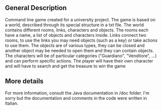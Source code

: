 ## General Description
  Command line game created for a university project.
  The game is based on a world, described through its special structure in a txt file. 
  The world contains different rooms, links, characters and objects. The rooms each have a name, a list of objects and characters inside.
  Links connect two rooms, to use the links you may need objects (such as a key) or take actions to use them.
  The objects are of various types, they can be closed and another object may be needed to open them and they can contain objects. 
  The characters will be of particular categories ("Guardiano", "Venditore", ...) and can perform specific actions. 
  The player will have their own character and will have to search and get the treasure to win the game

 ## More details
  For more information, consult the Java documentation in /doc folder. I'm sorry but the documentation and comments in the code were written in Italian.

  
  
